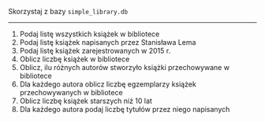 Skorzystaj z bazy `simple_library.db`

---

1. Podaj listę wszystkich książek w bibliotece
2. Podaj listę książek napisanych przez Stanisława Lema
3. Podaj listę książek zarejestrowanych w 2015 r.
4. Oblicz liczbę książek w bibliotece
5. Oblicz, ilu różnych autorów stworzyło książki przechowywane w bibliotece
6. Dla każdego autora oblicz liczbę egzemplarzy książek przechowywanych w bibliotece
7. Oblicz liczbę książek starszych niż 10 lat
8. Dla każdego autora podaj liczbę tytułów przez niego napisanych